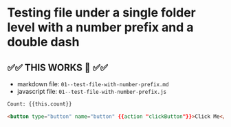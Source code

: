 # Testing file under a single folder level with a number prefix and a double dash

## ✅✅ THIS WORKS 🎉 ✅✅

- markdown file: `01--test-file-with-number-prefix.md`
- javascript file: `01--test-file-with-number-prefix.js`


```html
Count: {{this.count}}

<button type="button" name="button" {{action "clickButton"}}>Click Me</button>
```
